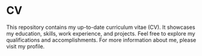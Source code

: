 # CV
This repository contains my up-to-date curriculum vitae (CV). It showcases my education, skills, work experience, and projects. Feel free to explore my qualifications and accomplishments. For more information about me, please visit my profile.
